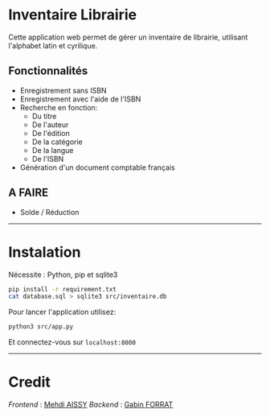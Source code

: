 # Inventaire Librairie 
Cette application web permet de gérer un inventaire de librairie, utilisant l'alphabet latin et cyrilique. 

## Fonctionnalités
- Enregistrement sans ISBN
- Enregistrement avec l'aide de l'ISBN
- Recherche en fonction: 
	- Du titre
	- De l'auteur
	- De l'édition
	- De la catégorie
	- De la langue
	- De l'ISBN
- Génération d'un document comptable français

## A FAIRE
- Solde / Réduction


---
# Instalation
Nécessite : Python, pip et sqlite3 

```sh
pip install -r requirement.txt
cat database.sql > sqlite3 src/inventaire.db
```
Pour lancer l'application utilisez:
```sh
python3 src/app.py
```
Et connectez-vous sur `localhost:8000`



---
# Credit
*Frontend* 	: [Mehdi AISSY](https://github.com/m-aissi)
*Backend* 	: [Gabin FORRAT](https://github.com/gabinforrat) 